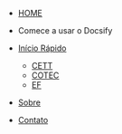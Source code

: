 <!-- docs/_sidebar.md -->
- [HOME](README.md)

- Comece a usar o Docsify
- [Início Rápido](./tutorials/index "Início rápido")
  - [CETT](./tutorials/tomcat/index)
  - [COTEC](./tutorials/cloud/index)
  -  [EF](./tutorials/java/index)

- [Sobre](./about/index)

- [Contato](./contact/index)

